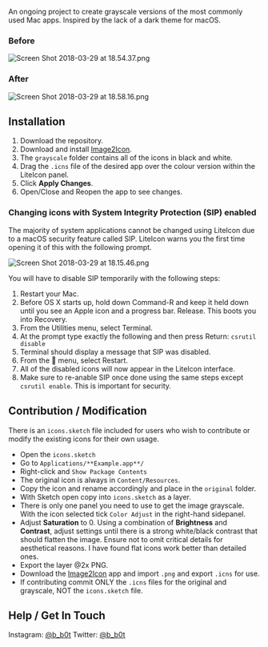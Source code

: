 An ongoing project to create grayscale versions of the most commonly used Mac apps. Inspired by the lack of a dark theme for macOS.

### Before

![Screen Shot 2018-03-29 at 18.54.37.png](https://github.com/byronpolley/dark-dock/blob/master/resources/C21F101BB1CD207F0F36474DAA1ECF30.png)

### After

![Screen Shot 2018-03-29 at 18.58.16.png](https://github.com/byronpolley/dark-dock/blob/master/resources/C824210A7F95993F2F735DE60FD71D2C.png)

## Installation

1. Download the repository.
2. Download and install [Image2Icon](http://www.img2icnsapp.com).
3. The `grayscale` folder contains all of the icons in black and white.
4. Drag the `.icns` file of the desired app over the colour version within the LiteIcon panel.
5. Click **Apply Changes**.
6. Open/Close and Reopen the app to see changes.

### Changing icons with System Integrity Protection (SIP) enabled

The majority of system applications cannot be changed using LiteIcon due to a macOS security feature called SIP. LiteIcon warns you the first time opening it of this with the following prompt.

![Screen Shot 2018-03-29 at 18.15.46.png](https://github.com/byronpolley/dark-dock/blob/master/resources/4856009127EFDCA0371491CFE34BDC53.png)

You will have to disable SIP temporarily with the following steps:
1. Restart your Mac.
2. Before OS X starts up, hold down Command-R and keep it held down until you see an Apple icon and a progress bar. Release. This boots you into Recovery.
3. From the Utilities menu, select Terminal.
4. At the prompt type exactly the following and then press Return: `csrutil disable`
5. Terminal should display a message that SIP was disabled.
6. From the  menu, select Restart.
7. All of the disabled icons will now appear in the LiteIcon interface.
8. Make sure to re-anable SIP once done using the same steps except `csrutil enable`. This is important for security.

## Contribution / Modification

There is an `icons.sketch` file included for users who wish to contribute or modify the existing icons for their own usage.

* Open the `icons.sketch`
* Go to `Applications/**Example.app**/`
* Right-click and `Show Package Contents`
* The original icon is always in `Content/Resources`.
* Copy the icon and rename accordingly and place in the `original` folder.
* With Sketch open copy into `icons.sketch` as a layer.
* There is only one panel you need to use to get the image grayscale. With the icon selected tick `Color Adjust` in the right-hand sidepanel.
* Adjust **Saturation** to 0. Using a combination of **Brightness** and **Contrast**, adjust settings until there is a strong white/black contrast that should flatten the image. Ensure not to omit critical details for aesthetical reasons. I have found flat icons work better than detailed ones.
* Export the layer @2x PNG.
* Download the [Image2Icon](http://www.img2icnsapp.com) app and import `.png` and export `.icns` for use.
* If contributing commit ONLY the `.icns` files for the original and grayscale, NOT the `icons.sketch` file.

## Help / Get In Touch

Instagram: [@b_b0t](https://instagram.com/b_b0t)
Twitter: [@b_b0t](https://instagram.com/b_b0t)

